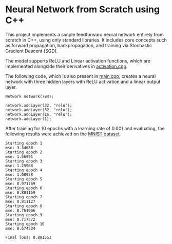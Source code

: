 # Neural Network from Scratch using C++

This project implements a simple feedforward neural network entirely from scratch in C++, using only standard libraries. It includes core concepts such as forward propagation, backpropagation, and training via Stochastic Gradient Descent (SGD).

The model supports ReLU and Linear activation functions, which are implemented alongside their derivatives in [activation.cpp](./src/activation.cpp).

The following code, which is also present in  [main.cpp](./src/main.cpp), creates a neural network with three hidden layers with ReLU activation and a linear output layer.

````
Network network(784);

network.addLayer(32, "relu");
network.addLayer(32, "relu");
network.addLayer(16, "relu");
network.addLayer(1);
````

After training for 10 epochs with a learning rate of 0.001 and evaluating, the following results were achieved on the [MNIST dataset](https://www.kaggle.com/datasets/oddrationale/mnist-in-csv?resource=download&select=mnist_train.csv).

````
Starting epoch 1
mse: 3.34658
Starting epoch 2
mse: 1.56991
Starting epoch 3
mse: 1.25968
Starting epoch 4
mse: 1.08958
Starting epoch 5
mse: 0.971769
Starting epoch 6
mse: 0.881159
Starting epoch 7
mse: 0.811127
Starting epoch 8
mse: 0.761966
Starting epoch 9
mse: 0.717372
Starting epoch 10
mse: 0.674534

Final loss: 0.891553
````